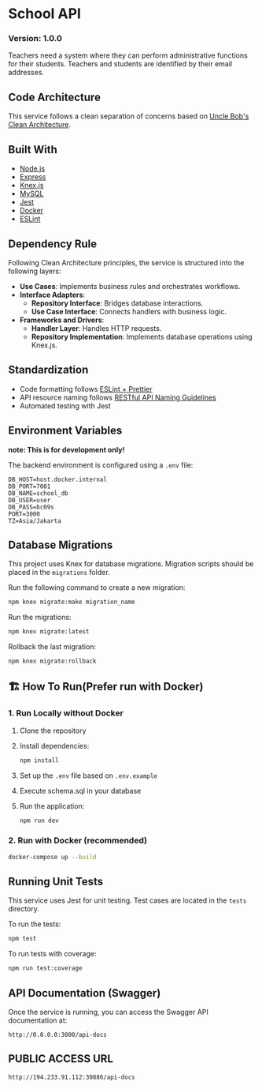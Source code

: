 # School API
### Version: 1.0.0
Teachers need a system where they can perform administrative functions for their students. Teachers and students are identified by their email addresses.

## Code Architecture
This service follows a clean separation of concerns based on [Uncle Bob's Clean Architecture](https://blog.cleancoder.com/uncle-bob/2012/08/13/The-Clean-Architecture.html).

## Built With
- [Node.js](https://nodejs.org/)
- [Express](https://expressjs.com/)
- [Knex.js](https://knexjs.org/)
- [MySQL](https://www.mysql.com/)
- [Jest](https://jestjs.io/)
- [Docker](https://www.docker.com/)
- [ESLint](https://eslint.org/)

## Dependency Rule
Following Clean Architecture principles, the service is structured into the following layers:
- **Use Cases**: Implements business rules and orchestrates workflows.
- **Interface Adapters**:
    - **Repository Interface**: Bridges database interactions.
    - **Use Case Interface**: Connects handlers with business logic.
- **Frameworks and Drivers**:
    - **Handler Layer**: Handles HTTP requests.
    - **Repository Implementation**: Implements database operations using Knex.js.

## Standardization
- Code formatting follows [ESLint + Prettier](https://eslint.org/)
- API resource naming follows [RESTful API Naming Guidelines](https://restfulapi.net/resource-naming/)
- Automated testing with Jest

## Environment Variables
**note: This is for development only!**

The backend environment is configured using a `.env` file:

```env
DB_HOST=host.docker.internal
DB_PORT=7001
DB_NAME=school_db
DB_USER=user
DB_PASS=bc09s
PORT=3000
TZ=Asia/Jakarta
```

## Database Migrations
This project uses Knex for database migrations. Migration scripts should be placed in the `migrations` folder.

Run the following command to create a new migration:

```sh
npm knex migrate:make migration_name
```

Run the migrations:

```sh
npm knex migrate:latest
```

Rollback the last migration:

```sh
npm knex migrate:rollback
```

## 🏗️ How To Run(Prefer run with Docker)
### 1. Run Locally without Docker
1. Clone the repository

2. Install dependencies:

   ```sh
   npm install
   ```

3. Set up the `.env` file based on `.env.example`

4. Execute schema.sql in your database

5. Run the application:

   ```sh
   npm run dev
   ```

### 2. Run with Docker (recommended)
```sh
docker-compose up --build
```

## Running Unit Tests
This service uses Jest for unit testing. Test cases are located in the `tests` directory.

To run the tests:

```sh
npm test
```

To run tests with coverage:

```sh
npm run test:coverage
```

## API Documentation (Swagger)
Once the service is running, you can access the Swagger API documentation at:

```
http://0.0.0.0:3000/api-docs
```

## PUBLIC ACCESS URL 

```
http://194.233.91.112:30886/api-docs
```

